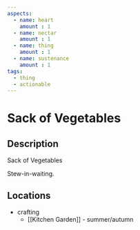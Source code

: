 ```yaml
---
aspects: 
  - name: heart
    amount : 1
  - name: nectar
    amount : 1
  - name: thing
    amount : 1
  - name: sustenance
    amount : 1
tags:
  - thing
  - actionable
---
```


# Sack of Vegetables

## Description
Sack of Vegetables

Stew-in-waiting.
## Locations
- crafting
	- [[Kitchen Garden]] - summer/autumn